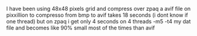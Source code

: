 I have been using 48x48 pixels grid
and compress over zpaq
a avif file on pixxillion to compresso from bmp to avif takes 18 seconds (i dont know if one thread)
but on zpaq i get only 4 seconds on 4 threads -m5 -t4 my dat file and becomes like 90% small most of the times than avif
